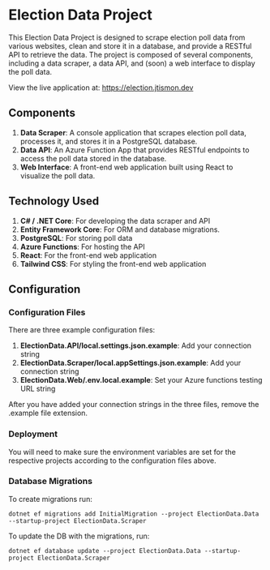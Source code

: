 # Election Data Project
This Election Data Project is designed to scrape election poll data from various websites, clean and store it in a database, and provide a RESTful API to retrieve the data. The project is composed of several components, including a data scraper, a data API, and (soon) a web interface to display the poll data.

View the live application at: https://election.jtismon.dev

## Components
1. **Data Scraper**: A console application that scrapes election poll data, processes it, and stores it in a PostgreSQL database.
2. **Data API**: An Azure Function App that provides RESTful endpoints to access the poll data stored in the database.
3. **Web Interface**: A front-end web application built using React to visualize the poll data.

## Technology Used
1. **C# / .NET Core**: For developing the data scraper and API
2. **Entity Framework Core**: For ORM and database migrations.
3. **PostgreSQL**: For storing poll data
4. **Azure Functions**: For hosting the API
5. **React**: For the front-end web application
6. **Tailwind CSS**: For styling the front-end web application

## Configuration

### Configuration Files
There are three example configuration files:
1. **ElectionData.API/local.settings.json.example**: Add your connection string
2. **ElectionData.Scraper/local.appSettings.json.example**: Add your connection string
3. **ElectionData.Web/.env.local.example**: Set your Azure functions testing URL string

After you have added your connection strings in the three files, remove the .example file extension. 

### Deployment
You will need to make sure the environment variables are set for the respective projects according to the configuration files above.

### Database Migrations
To create migrations run:

```SHELL
dotnet ef migrations add InitialMigration --project ElectionData.Data --startup-project ElectionData.Scraper
```

To update the DB with the migrations, run:
```SHELL
dotnet ef database update --project ElectionData.Data --startup-project ElectionData.Scraper
```